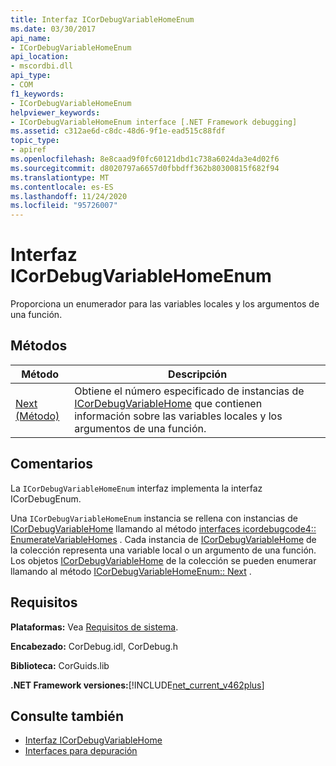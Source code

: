 ```yaml
---
title: Interfaz ICorDebugVariableHomeEnum
ms.date: 03/30/2017
api_name:
- ICorDebugVariableHomeEnum
api_location:
- mscordbi.dll
api_type:
- COM
f1_keywords:
- ICorDebugVariableHomeEnum
helpviewer_keywords:
- ICorDebugVariableHomeEnum interface [.NET Framework debugging]
ms.assetid: c312ae6d-c8dc-48d6-9f1e-ead515c88fdf
topic_type:
- apiref
ms.openlocfilehash: 8e8caad9f0fc60121dbd1c738a6024da3e4d02f6
ms.sourcegitcommit: d8020797a6657d0fbbdff362b80300815f682f94
ms.translationtype: MT
ms.contentlocale: es-ES
ms.lasthandoff: 11/24/2020
ms.locfileid: "95726007"
---
```

# <a name="icordebugvariablehomeenum-interface"></a>Interfaz ICorDebugVariableHomeEnum

Proporciona un enumerador para las variables locales y los argumentos de una función.  
  
## <a name="methods"></a>Métodos  
  
|Método|Descripción|  
|------------|-----------------|  
|[Next (Método)](icordebugvariablehomeenum-next-method.md)|Obtiene el número especificado de instancias de [ICorDebugVariableHome](icordebugvariablehome-interface.md) que contienen información sobre las variables locales y los argumentos de una función.|  
  
## <a name="remarks"></a>Comentarios  

 La `ICorDebugVariableHomeEnum` interfaz implementa la interfaz ICorDebugEnum.  
  
 Una `ICorDebugVariableHomeEnum` instancia se rellena con instancias de [ICorDebugVariableHome](icordebugvariablehome-interface.md) llamando al método [interfaces icordebugcode4:: EnumerateVariableHomes](icordebugcode4-enumeratevariablehomes-method.md) . Cada instancia de [ICorDebugVariableHome](icordebugvariablehome-interface.md) de la colección representa una variable local o un argumento de una función. Los objetos  [ICorDebugVariableHome](icordebugvariablehome-interface.md) de la colección se pueden enumerar llamando al método [ICorDebugVariableHomeEnum:: Next](icordebugvariablehomeenum-next-method.md) .  
  
## <a name="requirements"></a>Requisitos  

 **Plataformas:** Vea [Requisitos de sistema](../../get-started/system-requirements.md).  
  
 **Encabezado:** CorDebug.idl, CorDebug.h  
  
 **Biblioteca:** CorGuids.lib  
  
 **.NET Framework versiones:**[!INCLUDE[net_current_v462plus](../../../../includes/net-current-v462plus-md.md)]  
  
## <a name="see-also"></a>Consulte también

- [Interfaz ICorDebugVariableHome](icordebugvariablehome-interface.md)
- [Interfaces para depuración](debugging-interfaces.md)
